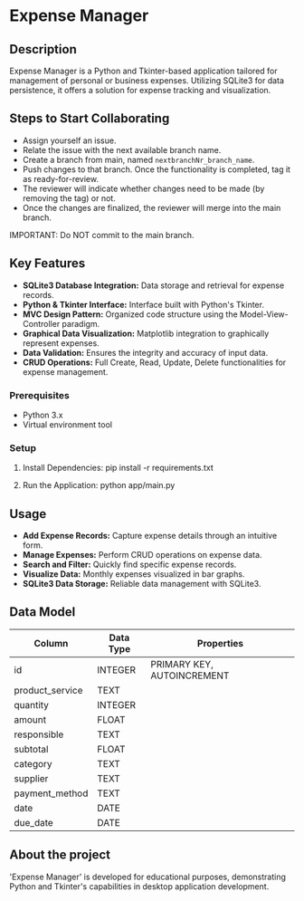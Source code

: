 # Expense Manager

## Description
Expense Manager is a Python and Tkinter-based application tailored for management of personal or business expenses. Utilizing SQLite3 for data persistence, it offers a solution for expense tracking and visualization.

## Steps to Start Collaborating
- Assign yourself an issue.
- Relate the issue with the next available branch name.
- Create a branch from main, named `nextbranchNr_branch_name`.
- Push changes to that branch. Once the functionality is completed, tag it as ready-for-review.
- The reviewer will indicate whether changes need to be made (by removing the tag) or not.
- Once the changes are finalized, the reviewer will merge into the main branch.

IMPORTANT: Do NOT commit to the main branch.

## Key Features
- **SQLite3 Database Integration:** Data storage and retrieval for expense records.
- **Python & Tkinter Interface:** Interface built with Python's Tkinter.
- **MVC Design Pattern:** Organized code structure using the Model-View-Controller paradigm.
- **Graphical Data Visualization:** Matplotlib integration to graphically represent expenses.
- **Data Validation:** Ensures the integrity and accuracy of input data.
- **CRUD Operations:** Full Create, Read, Update, Delete functionalities for expense management.

### Prerequisites
- Python 3.x
- Virtual environment tool

### Setup
1. Install Dependencies:
   pip install -r requirements.txt

2. Run the Application:
   python app/main.py

## Usage
- **Add Expense Records:** Capture expense details through an intuitive form.
- **Manage Expenses:** Perform CRUD operations on expense data.
- **Search and Filter:** Quickly find specific expense records.
- **Visualize Data:** Monthly expenses visualized in bar graphs.
- **SQLite3 Data Storage:** Reliable data management with SQLite3.

## Data Model

| Column            | Data Type | Properties                  |
|-------------------|-----------|-----------------------------|
| id                | INTEGER   | PRIMARY KEY, AUTOINCREMENT  |
| product_service   | TEXT      |                             |
| quantity          | INTEGER   |                             |
| amount            | FLOAT     |                             |
| responsible       | TEXT      |                             |
| subtotal          | FLOAT     |                             |
| category          | TEXT      |                             |
| supplier          | TEXT      |                             |
| payment_method    | TEXT      |                             |
| date              | DATE      |                             |
| due_date          | DATE      |                             |

## About the project
'Expense Manager' is developed for educational purposes, demonstrating Python and Tkinter's capabilities in desktop application development.
